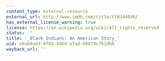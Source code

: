 ```yaml
---
content_type: external-resource
external_url: http://www.imdb.com/title/tt0344936/
has_external_license_warning: true
license: https://en.wikipedia.org/wiki/All_rights_reserved
status: ''
title: '_Black Indians: An American Story_'
uid: e6ab6ad3-0f84-4dbd-afad-60879c761db0
wayback_url: ''
---
```

